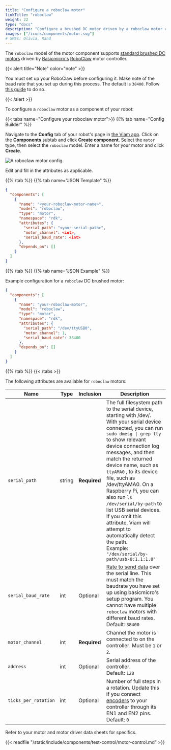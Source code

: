 ```yaml
---
title: "Configure a roboclaw motor"
linkTitle: "roboclaw"
weight: 22
type: "docs"
description: "Configure a brushed DC motor driven by a roboclaw motor controller."
images: ["/icons/components/motor.svg"]
# SMEs: Olivia, Rand
---
```


The `roboclaw` model of the motor component supports [standard brushed DC motors](https://en.wikipedia.org/wiki/DC_motor) driven by [Basicmicro's](https://www.basicmicro.com/) [RoboClaw](https://www.basicmicro.com/RoboClaw-2x30A-Motor-Controller_p_9.html) motor controller.

{{< alert title="Note" color="note" >}}

You must set up your RoboClaw before configuring it.
Make note of the baud rate that you set up during this process.
The default is `38400`.
Follow [this guide](https://resources.basicmicro.com/roboclaw-motor-controllers-getting-started-guide/) to do so.

{{< /alert >}}

To configure a `roboclaw` motor as a component of your robot:

{{< tabs name="Configure your roboclaw motor">}}
{{% tab name="Config Builder" %}}

Navigate to the **Config** tab of your robot's page in [the Viam app](https://app.viam.com).
Click on the **Components** subtab and click **Create component**.
Select the `motor` type, then select the `roboclaw` model.
Enter a name for your motor and click **Create**.

![A roboclaw motor config.](/components/motor/roboclaw-ui-config.png)

Edit and fill in the attributes as applicable.

{{% /tab %}}
{{% tab name="JSON Template" %}}

```json
{
  "components": [
    {
      "name": "<your-roboclaw-motor-name>",
      "model": "roboclaw",
      "type": "motor",
      "namespace": "rdk",
      "attributes": {
        "serial_path": "<your-serial-path>",
        "motor_channel": <int>,
        "serial_baud_rate": <int>
      },
      "depends_on": []
    }
  ]
}
```

{{% /tab %}}
{{% tab name="JSON Example" %}}

Example configuration for a `roboclaw` DC brushed motor:

```json
{
  "components": [
    {
      "name": "your-roboclaw-motor",
      "model": "roboclaw",
      "type": "motor",
      "namespace": "rdk",
      "attributes": {
        "serial_path": "/dev/ttyUSB0",
        "motor_channel": 1,
        "serial_baud_rate": 38400
      },
      "depends_on": []
    }
  ]
}
```

{{% /tab %}}
{{< /tabs >}}

The following attributes are available for `roboclaw` motors:

<!-- prettier-ignore -->
| Name | Type | Inclusion | Description |
| ---- | ---- | --------- | ----------- |
| `serial_path` | string | **Required** | The full filesystem path to the serial device, starting with <file>/dev/</file>. With your serial device connected, you can run `sudo dmesg \| grep tty` to show relevant device connection log messages, and then match the returned device name, such as `ttyAMA0` , to its device file, such as <file>/dev/ttyAMA0</file>. On a Raspberry Pi, you can also run `ls /dev/serial/by-path` to list USB serial devices. If you omit this attribute, Viam will attempt to automatically detect the path.<br>Example: `"/dev/serial/by-path/usb-0:1.1:1.0"` |
| `serial_baud_rate` | int | Optional | [Rate to send data](https://learn.sparkfun.com/tutorials/serial-communication) over the serial line. This must match the baudrate you have set up using basicmicro's setup program. You cannot have multiple `roboclaw` motors with different baud rates. <br> Default: `38400` |
| `motor_channel` | int | **Required** | Channel the motor is connected to on the controller. Must be `1` or `2`. |
| `address` | int | Optional | Serial address of the controller. <br> Default: `128`  |
| `ticks_per_rotation` | int | Optional | Number of full steps in a rotation. Update this if you connect [encoders](/components/encoder/) to your controller through its EN1 and EN2 pins. <br> Default: `0` |

Refer to your motor and motor driver data sheets for specifics.

{{< readfile "/static/include/components/test-control/motor-control.md" >}}
